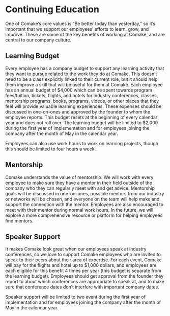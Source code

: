 # Continuing Education

One of Comake’s core values is “Be better today than yesterday,” so it’s important that we support our employees’ efforts to learn, grow, and improve. These are some of the key benefits of working at Comake, and are central to our company culture.

## Learning Budget

Every employee has a company budget to support any learning activity that they want to pursue related to the work they do at Comake. This doesn’t need to be a class explicitly linked to their current role, but it should help them improve a skill that will be useful for them at Comake. Each employee has an annual budget of $4,000 which can be spent towards program fees/tuition, tickets, flights, and hotels for industry conferences, classes, mentorship programs, books, programs, videos, or other places that they feel will provide valuable learning experiences. These expenses should be discussed in one-on-ones and approved by the founder to whom the employee reports. This budget resets at the beginning of every calendar year and does not roll over.  The learning budget will be limited to $2,000 during the first year of implementation and for employees joining the company after the month of May in the calendar year.

Employees can also use work hours to work on learning projects, though this should be limited to four hours a week.

## Mentorship

Comake understands the value of mentorship.  We will work with every employee to make sure they have a mentor in their field outside of the company who they can regularly meet with and get advice. Mentorship goals will be discussed in one-on-ones, possible mentors from our industry or networks will be chosen, and everyone on the team will help make and support the connection with the mentor. Employees are also encouraged to meet with their mentor during normal work hours. In the future, we will explore a more comprehensive resource or platform for helping employees find mentors.

## Speaker Support

It makes Comake look great when our employees speak at industry conferences, so we love to support Comake employees who are invited to speak to their peers about their area of expertise. For each event, Comake will pay for the flights and hotel up to $1,000 dollars, and employees are each eligible for this benefit 4 times per year (this budget is separate from the learning budget). Employees should get approval from the founder they report to about which conferences are appropriate to speak at, and to make sure that conference dates don’t interfere with important company dates.

Speaker support will be limited to two event during the first year of implementation and for employees joining the company after the month of May in the calendar year.
